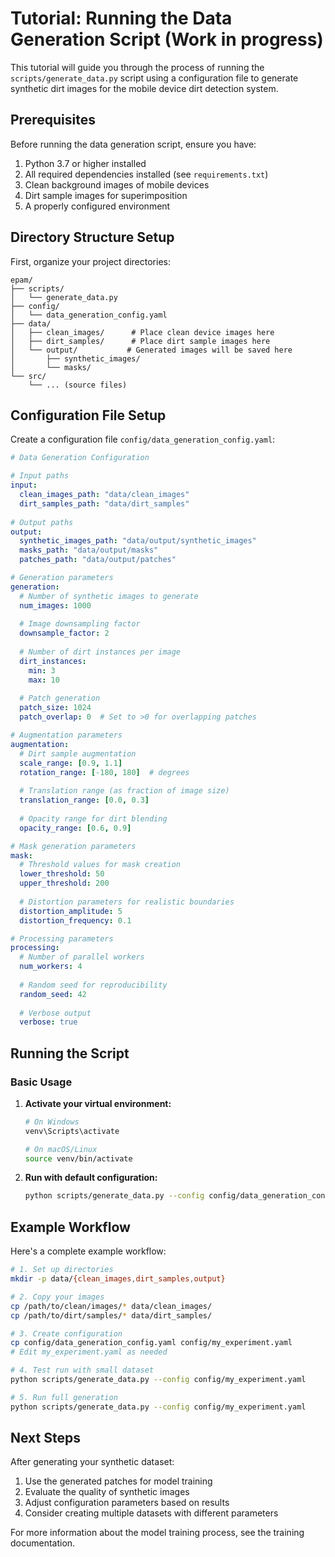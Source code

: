 # Tutorial: Running the Data Generation Script (Work in progress)

This tutorial will guide you through the process of running the `scripts/generate_data.py` script using a configuration file to generate synthetic dirt images for the mobile device dirt detection system.

## Prerequisites

Before running the data generation script, ensure you have:

1. Python 3.7 or higher installed
2. All required dependencies installed (see `requirements.txt`)
3. Clean background images of mobile devices
4. Dirt sample images for superimposition
5. A properly configured environment

## Directory Structure Setup

First, organize your project directories:

```
epam/
├── scripts/
│   └── generate_data.py
├── config/
│   └── data_generation_config.yaml
├── data/
│   ├── clean_images/      # Place clean device images here
│   ├── dirt_samples/      # Place dirt sample images here
│   └── output/           # Generated images will be saved here
│       ├── synthetic_images/
│       └── masks/
└── src/
    └── ... (source files)
```

## Configuration File Setup

Create a configuration file `config/data_generation_config.yaml`:

```yaml
# Data Generation Configuration

# Input paths
input:
  clean_images_path: "data/clean_images"
  dirt_samples_path: "data/dirt_samples"
  
# Output paths
output:
  synthetic_images_path: "data/output/synthetic_images"
  masks_path: "data/output/masks"
  patches_path: "data/output/patches"

# Generation parameters
generation:
  # Number of synthetic images to generate
  num_images: 1000
  
  # Image downsampling factor
  downsample_factor: 2
  
  # Number of dirt instances per image
  dirt_instances:
    min: 3
    max: 10
  
  # Patch generation
  patch_size: 1024
  patch_overlap: 0  # Set to >0 for overlapping patches

# Augmentation parameters
augmentation:
  # Dirt sample augmentation
  scale_range: [0.9, 1.1]
  rotation_range: [-180, 180]  # degrees
  
  # Translation range (as fraction of image size)
  translation_range: [0.0, 0.3]
  
  # Opacity range for dirt blending
  opacity_range: [0.6, 0.9]

# Mask generation parameters
mask:
  # Threshold values for mask creation
  lower_threshold: 50
  upper_threshold: 200
  
  # Distortion parameters for realistic boundaries
  distortion_amplitude: 5
  distortion_frequency: 0.1

# Processing parameters
processing:
  # Number of parallel workers
  num_workers: 4
  
  # Random seed for reproducibility
  random_seed: 42
  
  # Verbose output
  verbose: true


```

## Running the Script

### Basic Usage

1. **Activate your virtual environment:**
   ```bash
   # On Windows
   venv\Scripts\activate
   
   # On macOS/Linux
   source venv/bin/activate
   ```

2. **Run with default configuration:**
   ```bash
   python scripts/generate_data.py --config config/data_generation_config.yaml
   ```


## Example Workflow

Here's a complete example workflow:

```bash
# 1. Set up directories
mkdir -p data/{clean_images,dirt_samples,output}

# 2. Copy your images
cp /path/to/clean/images/* data/clean_images/
cp /path/to/dirt/samples/* data/dirt_samples/

# 3. Create configuration
cp config/data_generation_config.yaml config/my_experiment.yaml
# Edit my_experiment.yaml as needed

# 4. Test run with small dataset
python scripts/generate_data.py --config config/my_experiment.yaml 

# 5. Run full generation
python scripts/generate_data.py --config config/my_experiment.yaml
```

## Next Steps

After generating your synthetic dataset:

1. Use the generated patches for model training
2. Evaluate the quality of synthetic images
3. Adjust configuration parameters based on results
4. Consider creating multiple datasets with different parameters

For more information about the model training process, see the training documentation.